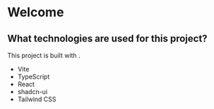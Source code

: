 # Welcome 

## What technologies are used for this project?

This project is built with .

- Vite
- TypeScript
- React
- shadcn-ui
- Tailwind CSS
